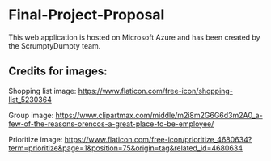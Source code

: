 # Final-Project-Proposal

This web application is hosted on Microsoft Azure and has been created by the ScrumptyDumpty team.

## Credits for images:

Shopping list image: https://www.flaticon.com/free-icon/shopping-list_5230364

Group image: https://www.clipartmax.com/middle/m2i8m2G6G6d3m2A0_a-few-of-the-reasons-orencos-a-great-place-to-be-employee/

Prioritize image: https://www.flaticon.com/free-icon/prioritize_4680634?term=prioritize&page=1&position=75&origin=tag&related_id=4680634

